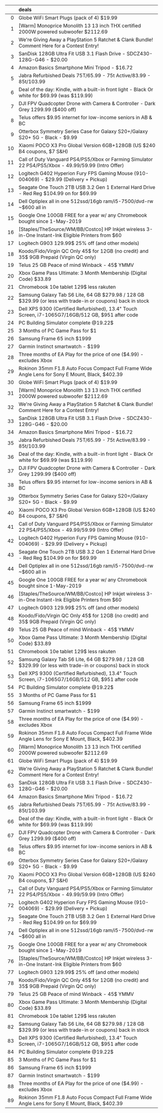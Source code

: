 |    | deals                                                                                                       |
|---:|:------------------------------------------------------------------------------------------------------------|
|  0 | Globe WiFi Smart Plugs (pack of 4) $19.99                                                                   |
|  1 | [Warm] Monoprice Monolith 13 13 inch THX certified 2000W powered subwoofer $2112.69                         |
|  2 | We're Giving Away a PlayStation 5 Ratchet & Clank Bundle! Comment Here for a Contest Entry!                 |
|  3 | SanDisk 128GB Ultra Fit USB 3.1 Flash Drive - SDCZ430-128G-G46 - $20.00                                     |
|  4 | Amazon Basics Smartphone Mini Tripod - $16.72                                                               |
|  5 | Jabra Refurbished Deals 75T/65.99 - 75t Active/83.99 - 85t/103.99                                           |
|  6 | Deal of the day: Kindle, with a built-in front light - Black Or white for $69.99 (was $119.99)              |
|  7 | DJI FPV Quadcopter Drone with Camera & Controller - Dark Grey 1299.99 ($400 off)                            |
|  8 | Telus offers $9.95 internet for low-income seniors in AB & BC                                               |
|  9 | Otterbox Symmetry Series Case for Galaxy S20+/Galaxy S20+ 5G - Black - $9.99                                |
| 10 | Xiaomi POCO X3 Pro Global Version 6GB+128GB (US $240 B4 coupons, $7 S&H)                                    |
| 11 | Call of Duty Vanguard PS4/PS5/Xbox or Farming Simulator 22 PS4/PS5/Xbox - $49.99/$59.99 (Intro Offer)       |
| 12 | Logitech G402 Hyperion Fury FPS Gaming Mouse (910-004069) - $29.99 (Delivery + Pickup)                      |
| 13 | Seagate One Touch 2TB USB 3.2 Gen 1 External Hard Drive - Red Reg $104.99 on for $69.99                     |
| 14 | Dell Optiplex all in one 512ssd/16gb ram/i5-7500/dvd-rw ~$600 all in                                        |
| 15 | Google One 100GB FREE for a year w/ any Chromebook bought since 1-May-2019                                  |
| 16 | [Staples/TheSource/WM/BB/Costco] HP Inkjet wireless 3-in-One Instant-Ink Eligible Printers from $60         |
| 17 | Logitech G903 129.99$ 25% off (and other models)                                                            |
| 18 | Koodo/Fido/Virgin QC Only 45$ for 12GB (no credit) and 35$ 9GB Prepaid (Virgin QC only)                     |
| 19 | Telus 25 GB Peace of mind Winback - 45$ YMMV                                                                |
| 20 | Xbox Game Pass Ultimate: 3 Month Membership (Digital Code) $33.89                                           |
| 21 | Chromebook 10e tablet 129$ less rakuten                                                                     |
| 22 | Samsung Galaxy Tab S6 Lite, 64 GB $279.98 / 128 GB $329.99 (or less with trade-in or coupons) back in stock |
| 23 | Dell XPS 9300 (Certified Refurbished), 13.4" Touch Screen, i7-1065G7/16GB/512 GB, $951 after code           |
| 24 | PC Building Simulator complete @19.22$                                                                      |
| 25 | 3 Months of PC Game Pass for $1                                                                             |
| 26 | Samsung Frame 65 inch $1999                                                                                 |
| 27 | Garmin Instinct smartwatch - $199                                                                           |
| 28 | Three months of EA Play for the price of one ($4.99) - excludes Xbox                                        |
| 29 | Rokinon 35mm F1.8 Auto Focus Compact Full Frame Wide Angle Lens for Sony E Mount, Black, $402.39            |
| 30 | Globe WiFi Smart Plugs (pack of 4) $19.99                                                                   |
| 31 | [Warm] Monoprice Monolith 13 13 inch THX certified 2000W powered subwoofer $2112.69                         |
| 32 | We're Giving Away a PlayStation 5 Ratchet & Clank Bundle! Comment Here for a Contest Entry!                 |
| 33 | SanDisk 128GB Ultra Fit USB 3.1 Flash Drive - SDCZ430-128G-G46 - $20.00                                     |
| 34 | Amazon Basics Smartphone Mini Tripod - $16.72                                                               |
| 35 | Jabra Refurbished Deals 75T/65.99 - 75t Active/83.99 - 85t/103.99                                           |
| 36 | Deal of the day: Kindle, with a built-in front light - Black Or white for $69.99 (was $119.99)              |
| 37 | DJI FPV Quadcopter Drone with Camera & Controller - Dark Grey 1299.99 ($400 off)                            |
| 38 | Telus offers $9.95 internet for low-income seniors in AB & BC                                               |
| 39 | Otterbox Symmetry Series Case for Galaxy S20+/Galaxy S20+ 5G - Black - $9.99                                |
| 40 | Xiaomi POCO X3 Pro Global Version 6GB+128GB (US $240 B4 coupons, $7 S&H)                                    |
| 41 | Call of Duty Vanguard PS4/PS5/Xbox or Farming Simulator 22 PS4/PS5/Xbox - $49.99/$59.99 (Intro Offer)       |
| 42 | Logitech G402 Hyperion Fury FPS Gaming Mouse (910-004069) - $29.99 (Delivery + Pickup)                      |
| 43 | Seagate One Touch 2TB USB 3.2 Gen 1 External Hard Drive - Red Reg $104.99 on for $69.99                     |
| 44 | Dell Optiplex all in one 512ssd/16gb ram/i5-7500/dvd-rw ~$600 all in                                        |
| 45 | Google One 100GB FREE for a year w/ any Chromebook bought since 1-May-2019                                  |
| 46 | [Staples/TheSource/WM/BB/Costco] HP Inkjet wireless 3-in-One Instant-Ink Eligible Printers from $60         |
| 47 | Logitech G903 129.99$ 25% off (and other models)                                                            |
| 48 | Koodo/Fido/Virgin QC Only 45$ for 12GB (no credit) and 35$ 9GB Prepaid (Virgin QC only)                     |
| 49 | Telus 25 GB Peace of mind Winback - 45$ YMMV                                                                |
| 50 | Xbox Game Pass Ultimate: 3 Month Membership (Digital Code) $33.89                                           |
| 51 | Chromebook 10e tablet 129$ less rakuten                                                                     |
| 52 | Samsung Galaxy Tab S6 Lite, 64 GB $279.98 / 128 GB $329.99 (or less with trade-in or coupons) back in stock |
| 53 | Dell XPS 9300 (Certified Refurbished), 13.4" Touch Screen, i7-1065G7/16GB/512 GB, $951 after code           |
| 54 | PC Building Simulator complete @19.22$                                                                      |
| 55 | 3 Months of PC Game Pass for $1                                                                             |
| 56 | Samsung Frame 65 inch $1999                                                                                 |
| 57 | Garmin Instinct smartwatch - $199                                                                           |
| 58 | Three months of EA Play for the price of one ($4.99) - excludes Xbox                                        |
| 59 | Rokinon 35mm F1.8 Auto Focus Compact Full Frame Wide Angle Lens for Sony E Mount, Black, $402.39            |
| 60 | [Warm] Monoprice Monolith 13 13 inch THX certified 2000W powered subwoofer $2112.69                         |
| 61 | Globe WiFi Smart Plugs (pack of 4) $19.99                                                                   |
| 62 | We're Giving Away a PlayStation 5 Ratchet & Clank Bundle! Comment Here for a Contest Entry!                 |
| 63 | SanDisk 128GB Ultra Fit USB 3.1 Flash Drive - SDCZ430-128G-G46 - $20.00                                     |
| 64 | Amazon Basics Smartphone Mini Tripod - $16.72                                                               |
| 65 | Jabra Refurbished Deals 75T/65.99 - 75t Active/83.99 - 85t/103.99                                           |
| 66 | Deal of the day: Kindle, with a built-in front light - Black Or white for $69.99 (was $119.99)              |
| 67 | DJI FPV Quadcopter Drone with Camera & Controller - Dark Grey 1299.99 ($400 off)                            |
| 68 | Telus offers $9.95 internet for low-income seniors in AB & BC                                               |
| 69 | Otterbox Symmetry Series Case for Galaxy S20+/Galaxy S20+ 5G - Black - $9.99                                |
| 70 | Xiaomi POCO X3 Pro Global Version 6GB+128GB (US $240 B4 coupons, $7 S&H)                                    |
| 71 | Call of Duty Vanguard PS4/PS5/Xbox or Farming Simulator 22 PS4/PS5/Xbox - $49.99/$59.99 (Intro Offer)       |
| 72 | Logitech G402 Hyperion Fury FPS Gaming Mouse (910-004069) - $29.99 (Delivery + Pickup)                      |
| 73 | Seagate One Touch 2TB USB 3.2 Gen 1 External Hard Drive - Red Reg $104.99 on for $69.99                     |
| 74 | Dell Optiplex all in one 512ssd/16gb ram/i5-7500/dvd-rw ~$600 all in                                        |
| 75 | Google One 100GB FREE for a year w/ any Chromebook bought since 1-May-2019                                  |
| 76 | [Staples/TheSource/WM/BB/Costco] HP Inkjet wireless 3-in-One Instant-Ink Eligible Printers from $60         |
| 77 | Logitech G903 129.99$ 25% off (and other models)                                                            |
| 78 | Koodo/Fido/Virgin QC Only 45$ for 12GB (no credit) and 35$ 9GB Prepaid (Virgin QC only)                     |
| 79 | Telus 25 GB Peace of mind Winback - 45$ YMMV                                                                |
| 80 | Xbox Game Pass Ultimate: 3 Month Membership (Digital Code) $33.89                                           |
| 81 | Chromebook 10e tablet 129$ less rakuten                                                                     |
| 82 | Samsung Galaxy Tab S6 Lite, 64 GB $279.98 / 128 GB $329.99 (or less with trade-in or coupons) back in stock |
| 83 | Dell XPS 9300 (Certified Refurbished), 13.4" Touch Screen, i7-1065G7/16GB/512 GB, $951 after code           |
| 84 | PC Building Simulator complete @19.22$                                                                      |
| 85 | 3 Months of PC Game Pass for $1                                                                             |
| 86 | Samsung Frame 65 inch $1999                                                                                 |
| 87 | Garmin Instinct smartwatch - $199                                                                           |
| 88 | Three months of EA Play for the price of one ($4.99) - excludes Xbox                                        |
| 89 | Rokinon 35mm F1.8 Auto Focus Compact Full Frame Wide Angle Lens for Sony E Mount, Black, $402.39            |